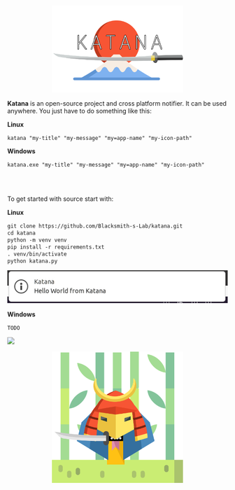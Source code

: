 <p align="center">
    <img src="./docs/katana-logo.svg" alt="katana" width="300"/>
</p>

**Katana** is an open-source project and cross platform notifier. It can be used anywhere. You just have to do something like this:

**Linux**
```
katana "my-title" "my-message" "my=app-name" "my-icon-path"
```

**Windows**
```
katana.exe "my-title" "my-message" "my=app-name" "my-icon-path"
```

</br>
</br>

To get started with source start with:

**Linux**
```
git clone https://github.com/Blacksmith-s-Lab/katana.git
cd katana
python -m venv venv
pip install -r requirements.txt
. venv/bin/activate
python katana.py
```
![](./docs/linux-notification.jpg)


**Windows**
```
TODO
```
![](./docs/windows-notification.jpg)


<p align="center">
    <img src="./docs/samurai-python.svg" alt="katana" width="300"/>
</p>
